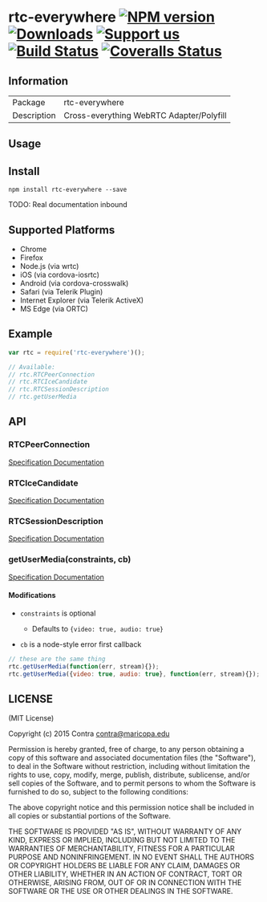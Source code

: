 # rtc-everywhere [![NPM version][npm-image]][npm-url] [![Downloads][downloads-image]][npm-url] [![Support us][gittip-image]][gittip-url] [![Build Status][travis-image]][travis-url] [![Coveralls Status][coveralls-image]][coveralls-url]
## Information
<table>
<tr>
<td>Package</td>
<td>rtc-everywhere</td>
</tr>
<tr>
<td>Description</td>
<td>Cross-everything WebRTC Adapter/Polyfill</td>
</tr>
</table>

## Usage
## Install

```
npm install rtc-everywhere --save
```

TODO: Real documentation inbound

## Supported Platforms
- Chrome
- Firefox
- Node.js (via wrtc)
- iOS (via cordova-iosrtc)
- Android (via cordova-crosswalk)
- Safari (via Telerik Plugin)
- Internet Explorer (via Telerik ActiveX)
- MS Edge (via ORTC)

## Example

```js
var rtc = require('rtc-everywhere')();

// Available:
// rtc.RTCPeerConnection
// rtc.RTCIceCandidate
// rtc.RTCSessionDescription
// rtc.getUserMedia
```

## API
### RTCPeerConnection
[Specification Documentation](https://developer.mozilla.org/en-US/docs/Web/API/RTCPeerConnection)

### RTCIceCandidate
[Specification Documentation](http://html5index.org/WebRTC%20-%20RTCIceCandidate.html)

### RTCSessionDescription
[Specification Documentation](https://developer.mozilla.org/en-US/docs/Web/API/RTCSessionDescription)

### getUserMedia(constraints, cb)
[Specification Documentation](https://developer.mozilla.org/en-US/docs/Web/API/Navigator/getUserMedia)

#### Modifications
- `constraints` is optional
  - Defaults to `{video: true, audio: true}`

- `cb` is a node-style error first callback

```js
// these are the same thing
rtc.getUserMedia(function(err, stream){});
rtc.getUserMedia({video: true, audio: true}, function(err, stream){});
```

## LICENSE
(MIT License)

Copyright (c) 2015 Contra [contra@maricopa.edu](mailto:contra@maricopa.edu)

Permission is hereby granted, free of charge, to any person obtaining a copy of this software and associated documentation files (the "Software"), to deal in the Software without restriction, including without limitation the rights to use, copy, modify, merge, publish, distribute, sublicense, and/or sell copies of the Software, and to permit persons to whom the Software is furnished to do so, subject to the following conditions:

The above copyright notice and this permission notice shall be included in all copies or substantial portions of the Software.

THE SOFTWARE IS PROVIDED "AS IS", WITHOUT WARRANTY OF ANY KIND, EXPRESS OR IMPLIED, INCLUDING BUT NOT LIMITED TO THE WARRANTIES OF MERCHANTABILITY, FITNESS FOR A PARTICULAR PURPOSE AND NONINFRINGEMENT. IN NO EVENT SHALL THE AUTHORS OR COPYRIGHT HOLDERS BE LIABLE FOR ANY CLAIM, DAMAGES OR OTHER LIABILITY, WHETHER IN AN ACTION OF CONTRACT, TORT OR OTHERWISE, ARISING FROM, OUT OF OR IN CONNECTION WITH THE SOFTWARE OR THE USE OR OTHER DEALINGS IN THE SOFTWARE.

[gittip-url]: https://www.gittip.com/contra/
[gittip-image]: http://img.shields.io/gittip/contra.svg
[downloads-image]: http://img.shields.io/npm/dm/rtc-everywhere.svg
[npm-url]: https://npmjs.org/package/rtc-everywhere
[npm-image]: http://img.shields.io/npm/v/rtc-everywhere.svg
[travis-url]: https://travis-ci.org/contra/rtc-everywhere
[travis-image]: https://travis-ci.org/contra/rtc-everywhere.png?branch=master
[coveralls-url]: https://coveralls.io/r/contra/rtc-everywhere
[coveralls-image]: https://coveralls.io/repos/contra/rtc-everywhere/badge.png
[depstat-url]: https://david-dm.org/contra/rtc-everywhere
[depstat-image]: https://david-dm.org/contra/rtc-everywhere.png
[david-url]: https://david-dm.org/contra/rtc-everywhere
[david-image]: https://david-dm.org/contra/rtc-everywhere.png?theme=shields.io
